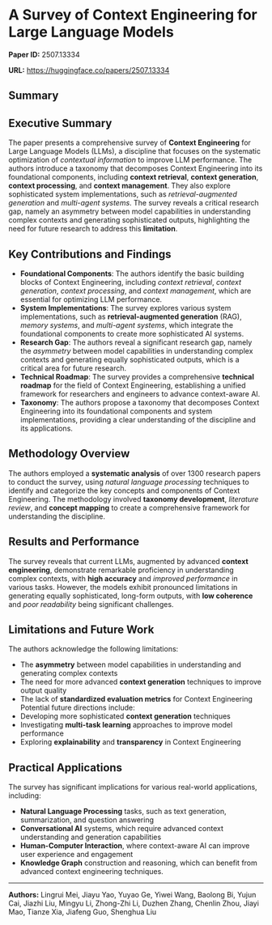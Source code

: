 # A Survey of Context Engineering for Large Language Models

**Paper ID:** 2507.13334

**URL:** https://huggingface.co/papers/2507.13334

## Summary

## Executive Summary
The paper presents a comprehensive survey of **Context Engineering** for Large Language Models (LLMs), a discipline that focuses on the systematic optimization of *contextual information* to improve LLM performance. The authors introduce a taxonomy that decomposes Context Engineering into its foundational components, including **context retrieval**, **context generation**, **context processing**, and **context management**. They also explore sophisticated system implementations, such as *retrieval-augmented generation* and *multi-agent systems*. The survey reveals a critical research gap, namely an asymmetry between model capabilities in understanding complex contexts and generating sophisticated outputs, highlighting the need for future research to address this **limitation**.

## Key Contributions and Findings
* **Foundational Components**: The authors identify the basic building blocks of Context Engineering, including *context retrieval*, *context generation*, *context processing*, and *context management*, which are essential for optimizing LLM performance.
* **System Implementations**: The survey explores various system implementations, such as **retrieval-augmented generation** (RAG), *memory systems*, and *multi-agent systems*, which integrate the foundational components to create more sophisticated AI systems.
* **Research Gap**: The authors reveal a significant research gap, namely the *asymmetry* between model capabilities in understanding complex contexts and generating equally sophisticated outputs, which is a critical area for future research.
* **Technical Roadmap**: The survey provides a comprehensive **technical roadmap** for the field of Context Engineering, establishing a unified framework for researchers and engineers to advance context-aware AI.
* **Taxonomy**: The authors propose a taxonomy that decomposes Context Engineering into its foundational components and system implementations, providing a clear understanding of the discipline and its applications.

## Methodology Overview
The authors employed a **systematic analysis** of over 1300 research papers to conduct the survey, using *natural language processing* techniques to identify and categorize the key concepts and components of Context Engineering. The methodology involved **taxonomy development**, *literature review*, and **concept mapping** to create a comprehensive framework for understanding the discipline.

## Results and Performance
The survey reveals that current LLMs, augmented by advanced **context engineering**, demonstrate remarkable proficiency in understanding complex contexts, with **high accuracy** and *improved performance* in various tasks. However, the models exhibit pronounced limitations in generating equally sophisticated, long-form outputs, with **low coherence** and *poor readability* being significant challenges.

## Limitations and Future Work
The authors acknowledge the following limitations:
* The **asymmetry** between model capabilities in understanding and generating complex contexts
* The need for more advanced **context generation** techniques to improve output quality
* The lack of **standardized evaluation metrics** for Context Engineering
Potential future directions include:
* Developing more sophisticated **context generation** techniques
* Investigating **multi-task learning** approaches to improve model performance
* Exploring **explainability** and **transparency** in Context Engineering

## Practical Applications
The survey has significant implications for various real-world applications, including:
* **Natural Language Processing** tasks, such as text generation, summarization, and question answering
* **Conversational AI** systems, which require advanced context understanding and generation capabilities
* **Human-Computer Interaction**, where context-aware AI can improve user experience and engagement
* **Knowledge Graph** construction and reasoning, which can benefit from advanced context engineering techniques.

---

**Authors:** Lingrui Mei, Jiayu Yao, Yuyao Ge, Yiwei Wang, Baolong Bi, Yujun Cai, Jiazhi Liu, Mingyu Li, Zhong-Zhi Li, Duzhen Zhang, Chenlin Zhou, Jiayi Mao, Tianze Xia, Jiafeng Guo, Shenghua Liu
